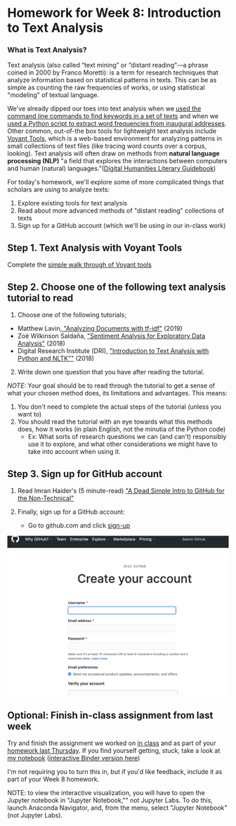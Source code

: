 # Homework for Week 8: Introduction to Text Analysis

### What is Text Analysis?

Text analysis (also called “text mining” or “distant reading"-–a phrase coined in 2000 by Franco Moretti): is a term for research techniques that analyze information based on statistical patterns in texts. This can be as simple as counting the raw frequencies of works, or using statistical "modeling" of textual language.

We've already dipped our toes into text analysis when we [used the command line commands to find keywords in a set of texts](https://github.com/sceckert/IntroDHSpring2021/blob/main/_week2/introduction-to-the-command-line.md#analyzing-text-files) and when we [used a Python script to extract word frequencies from inaugural addresses](https://github.com/sceckert/IntroDHSpring2021/blob/main/_week4/introduction-to-python.ipynb). Other common, out-of-the box tools for lightweight text analysis include [Voyant Tools](https://voyant-tools.org/), which is a web-based environment for analyzing patterns in small collections of text files (like tracing word counts over a corpus, looking). Text analysis will often draw on methods from **natural language processing (NLP)** "a field that explores the interactions between computers and human (natural) languages."([Digital Humanities Literary Guidebook](https://cmu-lib.github.io/dhlg/topics/))

For today's homework, we'll explore some of more complicated things that scholars are using to analyze texts:

1. Explore existing tools for text analysis
2. Read about more advanced methods of "distant reading" collections of texts
2. Sign up for a GitHub account (which we'll be using in our in-class work)

## Step 1. Text Analysis with Voyant Tools

Complete the [simple walk through of Voyant tools](Voyant-Tools-tutorial.pdf)

## Step 2. Choose one of the following text analysis tutorial to read 

1. Choose one of the following tutorials; 
- Matthew Lavin,[ "Analyzing Documents with tf-idf"](https://programminghistorian.org/en/lessons/analyzing-documents-with-tfidf) (2019)
- Zoë Wilkinson Saldaña, ["Sentiment Analysis for Exploratory Data Analysis"](https://programminghistorian.org/en/lessons/sentiment-analysis) (2018)
- Digital Research Institute (DRI), ["Introduction to Text Analysis with Python and NLTK""](https://github.com/DHRI-Curriculum/text-analysis) (2018)

2. Write down one question that you have after reading the tutorial.
 
*NOTE:* Your goal should be to read through the tutorial to get a sense of what your chosen method does, its limitations and advantages. This means:

1. You don't need to complete the actual steps of the tutorial (unless you want to)
2.  You should read the tutorial with an eye towards what this methods does, how it works (in plain English, not the minutia of the Python code)
	- Ex: What sorts of research questions we can (and can't) responsibly use it to explore, and what other considerations we might have to take into account when using it.

## Step 3. Sign up for GitHub account

1. Read Imran Haider's (5 minute-read) ["A Dead Simple Intro to GitHub for the Non-Technical"](https://medium.com/crowdbotics/a-dead-simple-intro-to-github-for-the-non-technical-f9d56410a856) 


2. Finally, sign up for a GitHub account:
	- Go to github.com and click [sign-up](https://github.com/join?ref_cta=Sign+up&ref_loc=header+logged+out&ref_page=%2F&source=header-home)
	
![image](../_images/GitHub-signup.png)


## Optional: Finish in-class assignment from last week

Try and finish the assignment we worked on [in class](https://github.com/sceckert/presentations/blob/master/slides/IntroDH-wk7-thu.md) and as part of your [homework last Thursday](https://github.com/sceckert/IntroDHSpring2021/blob/main/_week7/homework-for-week7.md). If you find yourself getting, stuck, take a look at [my notebook](https://github.com/sceckert/IntroDHSpring2021/blob/main/_week7/exploratory-data-analysis-with-pandas.ipynb) ([interactive Binder version here](https://mybinder.org/v2/gh/sceckert/introdhspring2021/main?urlpath=lab/tree/_week7/exploratory-data-analysis-with-pandas.ipynb)) 

I'm not requiring you to turn this in, but if you'd like feedback, include it as part of your Week 8 homework.

NOTE: to view the interactive visualization, you will have to open the Jupyter notebook in "Jupyter Notebook,"" not Jupyter Labs. To do this, launch Anaconda Navigator, and, from the menu, select "Jupyter Notebook" (not Jupyter Labs).


